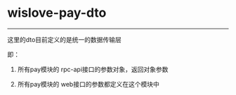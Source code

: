 # wislove-pay-dto

---
这里的dto目前定义的是统一的数据传输层

即：
1. 所有pay模块的 rpc-api接口的参数对象，返回对象参数

2. 所有pay模块的 web接口的参数都定义在这个模块中 






